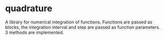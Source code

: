 # quadrature
A library for numerical integration of functions. Functions are passed as blocks, the integration interval and step are passed as function parameters. 3 methods are implemented.
